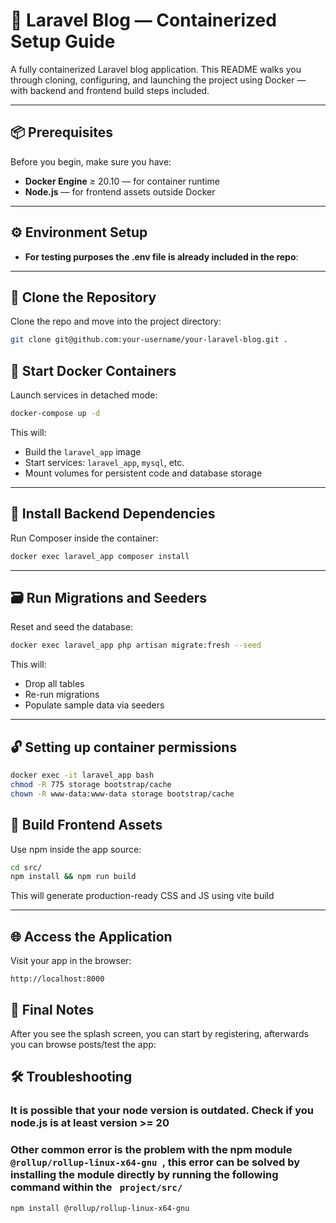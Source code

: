 # 🚀 Laravel Blog — Containerized Setup Guide

A fully containerized Laravel blog application.
This README walks you through cloning, configuring, and launching the project using Docker — with backend and frontend build steps included.

---

## 📦 Prerequisites

Before you begin, make sure you have:

- **Docker Engine** ≥ 20.10 — for container runtime
- **Node.js** — for frontend assets outside Docker

---

## ⚙️ Environment Setup
- **For testing purposes the .env file is already included in the repo**:
---

## 📁 Clone the Repository

Clone the repo and move into the project directory:

```bash
git clone git@github.com:your-username/your-laravel-blog.git .
```

## 🐳 Start Docker Containers

Launch services in detached mode:

```bash
docker-compose up -d
```

This will:

- Build the `laravel_app` image
- Start services: `laravel_app`, `mysql`, etc.
- Mount volumes for persistent code and database storage

---

## 🧰 Install Backend Dependencies

Run Composer inside the container:

```bash
docker exec laravel_app composer install
```

---

## 🗃️ Run Migrations and Seeders

Reset and seed the database:

```bash
docker exec laravel_app php artisan migrate:fresh --seed
```

This will:

- Drop all tables
- Re-run migrations
- Populate sample data via seeders

---
## 🔓 Setting up container permissions

```bash
docker exec -it laravel_app bash
chmod -R 775 storage bootstrap/cache
chown -R www-data:www-data storage bootstrap/cache
```

## 🎨 Build Frontend Assets

Use npm inside the app source:

```bash
cd src/
npm install && npm run build
```

This will generate production-ready CSS and JS using vite build

---

## 🌐 Access the Application

Visit your app in the browser:

```
http://localhost:8000
```

## 🙌 Final Notes

After you see the splash screen, you can start by registering, afterwards you can browse posts/test the app:

## 🛠️ Troubleshooting

### It is possible that your node version is outdated. Check if you node.js is at least version >= 20
### Other common error is the problem with the npm module <code> @rollup/rollup-linux-x64-gnu </code>, this error can be solved by installing the module directly by running the following command within the <code> project/src/</code>

```
npm install @rollup/rollup-linux-x64-gnu
```

